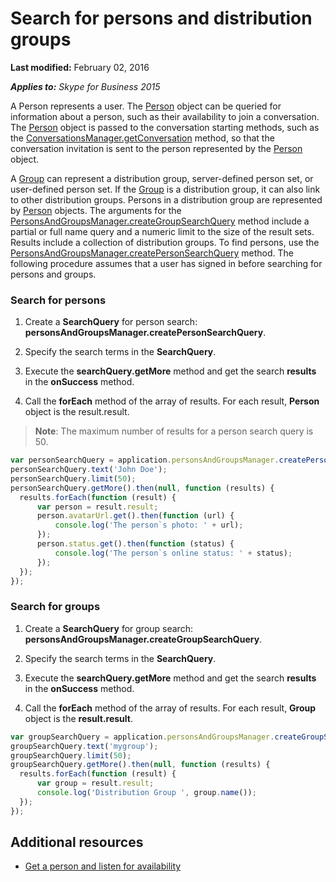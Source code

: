 
# Search for persons and distribution groups

 **Last modified:** February 02, 2016

 _**Applies to:** Skype for Business 2015_

A Person represents a user. The [Person](https://ucwa.skype.com/reference/WebSDK/interfaces/_s4b_sdk_d_.jcafe.person.html) object can be queried for information about a person, such as their availability to join a conversation. The [Person](https://ucwa.skype.com/reference/WebSDK/interfaces/_s4b_sdk_d_.jcafe.person.html) object is passed to the conversation starting methods, such as the [ConversationsManager.getConversation](https://ucwa.skype.com/reference/WebSDK/interfaces/_s4b_sdk_d_.jcafe.conversationsmanager.html#getconversation) method, so that the conversation invitation is sent to the person represented by the [Person](https://ucwa.skype.com/reference/WebSDK/interfaces/_s4b_sdk_d_.jcafe.person.html) object.

A [Group](https://ucwa.skype.com/reference/WebSDK/interfaces/_s4b_sdk_d_.jcafe.group.html) can represent a distribution group, server-defined person set, or user-defined person set. If the [Group](https://ucwa.skype.com/reference/WebSDK/interfaces/_s4b_sdk_d_.jcafe.group.html) is a distribution group, it can also link to other distribution groups. Persons in a distribution group are represented by [Person](https://ucwa.skype.com/reference/WebSDK/interfaces/_s4b_sdk_d_.jcafe.person.html) objects. The arguments for the [PersonsAndGroupsManager.createGroupSearchQuery](https://ucwa.skype.com/reference/WebSDK/interfaces/_s4b_sdk_d_.jcafe.personsandgroupsmanager.html#creategroupsearchquery) method include a partial or full name query and a numeric limit to the size of the result sets. Results include a collection of distribution groups. To find persons, use the [PersonsAndGroupsManager.createPersonSearchQuery](https://ucwa.skype.com/reference/WebSDK/interfaces/_s4b_sdk_d_.jcafe.personsandgroupsmanager.html#createpersonsearchquery) method.
The following procedure assumes that a user has signed in before searching for persons and groups.

### Search for persons


1. Create a  **SearchQuery** for person search: **personsAndGroupsManager.createPersonSearchQuery**.
    
2. Specify the search terms in the  **SearchQuery**.
    
3. Execute the  **searchQuery.getMore** method and get the search **results** in the **onSuccess** method.
    
4. Call the  **forEach** method of the array of results. For each result, **Person** object is the result.result.
    
>**Note**:  The maximum number of results for a person search query is 50. 

  ```js
  var personSearchQuery = application.personsAndGroupsManager.createPersonSearchQuery();
personSearchQuery.text('John Doe');
personSearchQuery.limit(50);
personSearchQuery.getMore().then(null, function (results) {
    results.forEach(function (result) {
        var person = result.result;
        person.avatarUrl.get().then(function (url) {
            console.log('The person`s photo: ' + url);
        });
        person.status.get().then(function (status) {
            console.log('The person`s online status: ' + status);
        });
    });
});

  ```


### Search for groups


1. Create a  **SearchQuery** for group search: **personsAndGroupsManager.createGroupSearchQuery**.
    
2. Specify the search terms in the  **SearchQuery**.
    
3. Execute the  **searchQuery.getMore** method and get the search **results** in the **onSuccess** method.
    
4. Call the  **forEach** method of the array of results. For each result, **Group** object is the **result.result**.


  ```js
  var groupSearchQuery = application.personsAndGroupsManager.createGroupSearchQuery();
groupSearchQuery.text('mygroup');
groupSearchQuery.limit(50);
groupSearchQuery.getMore().then(null, function (results) {
    results.forEach(function (result) {
        var group = result.result;
        console.log('Distribution Group ', group.name());
    });
});

  ```


## Additional resources


- [Get a person and listen for availability](ListenForAvailability.md)
